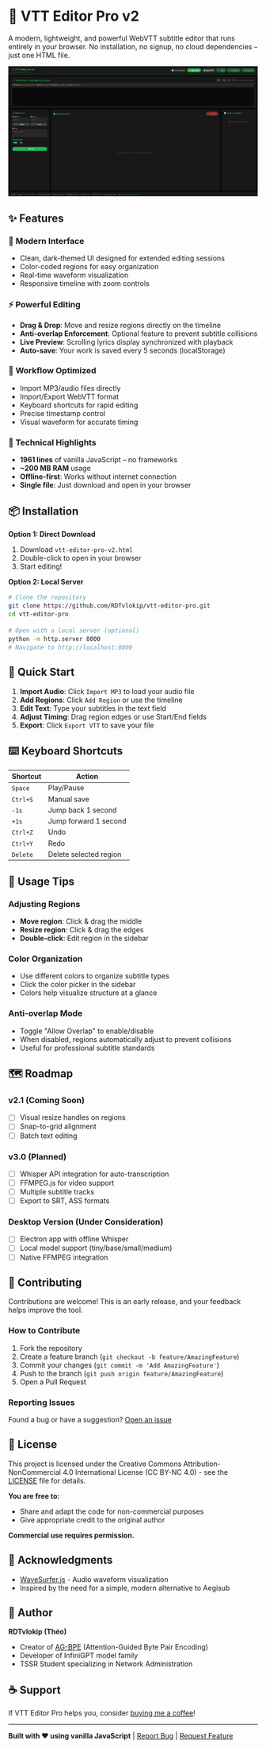 # 🎵 VTT Editor Pro v2

A modern, lightweight, and powerful WebVTT subtitle editor that runs entirely in your browser. No installation, no signup, no cloud dependencies – just one HTML file.

![VTT Editor Pro v2 Interface](screenshot.png)

## ✨ Features

### 🎨 **Modern Interface**
- Clean, dark-themed UI designed for extended editing sessions
- Color-coded regions for easy organization
- Real-time waveform visualization
- Responsive timeline with zoom controls

### ⚡ **Powerful Editing**
- **Drag & Drop**: Move and resize regions directly on the timeline
- **Anti-overlap Enforcement**: Optional feature to prevent subtitle collisions
- **Live Preview**: Scrolling lyrics display synchronized with playback
- **Auto-save**: Your work is saved every 5 seconds (localStorage)

### 🎯 **Workflow Optimized**
- Import MP3/audio files directly
- Import/Export WebVTT format
- Keyboard shortcuts for rapid editing
- Precise timestamp control
- Visual waveform for accurate timing

### 🚀 **Technical Highlights**
- **1961 lines** of vanilla JavaScript – no frameworks
- **~200 MB RAM** usage
- **Offline-first**: Works without internet connection
- **Single file**: Just download and open in your browser

## 📦 Installation

**Option 1: Direct Download**
1. Download `vtt-editor-pro-v2.html`
2. Double-click to open in your browser
3. Start editing!

**Option 2: Local Server**
```bash
# Clone the repository
git clone https://github.com/RDTvlokip/vtt-editor-pro.git
cd vtt-editor-pro

# Open with a local server (optional)
python -m http.server 8000
# Navigate to http://localhost:8000
```

## 🎯 Quick Start

1. **Import Audio**: Click `Import MP3` to load your audio file
2. **Add Regions**: Click `Add Region` or use the timeline
3. **Edit Text**: Type your subtitles in the text field
4. **Adjust Timing**: Drag region edges or use Start/End fields
5. **Export**: Click `Export VTT` to save your file

## ⌨️ Keyboard Shortcuts

| Shortcut | Action |
|----------|--------|
| `Space` | Play/Pause |
| `Ctrl+S` | Manual save |
| `-1s` | Jump back 1 second |
| `+1s` | Jump forward 1 second |
| `Ctrl+Z` | Undo |
| `Ctrl+Y` | Redo |
| `Delete` | Delete selected region |

## 🎨 Usage Tips

### Adjusting Regions
- **Move region**: Click & drag the middle
- **Resize region**: Click & drag the edges
- **Double-click**: Edit region in the sidebar

### Color Organization
- Use different colors to organize subtitle types
- Click the color picker in the sidebar
- Colors help visualize structure at a glance

### Anti-overlap Mode
- Toggle "Allow Overlap" to enable/disable
- When disabled, regions automatically adjust to prevent collisions
- Useful for professional subtitle standards

## 🗺️ Roadmap

### v2.1 (Coming Soon)
- [ ] Visual resize handles on regions
- [ ] Snap-to-grid alignment
- [ ] Batch text editing

### v3.0 (Planned)
- [ ] Whisper API integration for auto-transcription
- [ ] FFMPEG.js for video support
- [ ] Multiple subtitle tracks
- [ ] Export to SRT, ASS formats

### Desktop Version (Under Consideration)
- [ ] Electron app with offline Whisper
- [ ] Local model support (tiny/base/small/medium)
- [ ] Native FFMPEG integration

## 🤝 Contributing

Contributions are welcome! This is an early release, and your feedback helps improve the tool.

### How to Contribute
1. Fork the repository
2. Create a feature branch (`git checkout -b feature/AmazingFeature`)
3. Commit your changes (`git commit -m 'Add AmazingFeature'`)
4. Push to the branch (`git push origin feature/AmazingFeature`)
5. Open a Pull Request

### Reporting Issues
Found a bug or have a suggestion? [Open an issue](https://github.com/RDTvlokip/vtt-editor-pro/issues)

## 📄 License

This project is licensed under the Creative Commons Attribution-NonCommercial 4.0 International License (CC BY-NC 4.0) - see the [LICENSE](LICENSE.md) file for details.

**You are free to:**
- Share and adapt the code for non-commercial purposes
- Give appropriate credit to the original author

**Commercial use requires permission.**

## 🙏 Acknowledgments

- [WaveSurfer.js](https://wavesurfer-js.org/) - Audio waveform visualization
- Inspired by the need for a simple, modern alternative to Aegisub

## 👤 Author

**RDTvlokip (Théo)**
- Creator of [AG-BPE](https://zenodo.org/records/16739553) (Attention-Guided Byte Pair Encoding)
- Developer of InfiniGPT model family
- TSSR Student specializing in Network Administration

## ☕ Support

If VTT Editor Pro helps you, consider [buying me a coffee](https://ko-fi.com/rdtvlokip)!

---

**Built with ❤️ using vanilla JavaScript** | [Report Bug](https://github.com/RDTvlokip/vtt-editor-pro/issues) | [Request Feature](https://github.com/RDTvlokip/vtt-editor-pro/issues)
